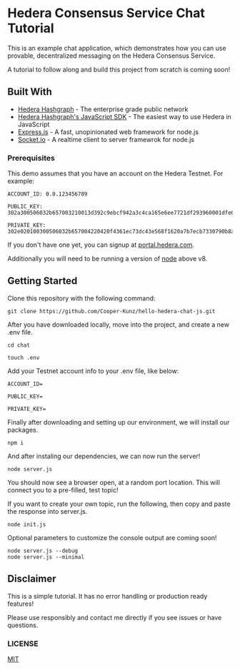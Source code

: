 # Hedera Consensus Service Chat Tutorial

This is an example chat application, which demonstrates how you can use provable, decentralized messaging on the Hedera Consensus Service.

A tutorial to follow along and build this project from scratch is coming soon!

## Built With

* [Hedera Hashgraph](https://www.hedera.com/) - The enterprise grade public network
* [Hedera Hashgraph's JavaScript SDK](https://github.com/hashgraph/hedera-sdk-js) - The easiest way to use Hedera in JavaScript
* [Express.js](https://expressjs.com/) - A fast, unopinionated web framework for node.js
* [Socket.io](https://socket.io/) - A realtime client to server framewrok for node.js

### Prerequisites

This demo assumes that you have an account on the Hedera Testnet. For example:

```
ACCOUNT_ID: 0.0.123456789

PUBLIC_KEY: 302a300506032b657003210013d392c9ebcf942a3c4ca165e6ee7721df293960001dfe0c347ea8542ef6c4a4

PRIVATE_KEY: 302e020100300506032b657004220420f4361ec73dc43e568f1620a7b7ecb7330790b8a1c7620f1ce353aa1de4f0eaa6
```

If you don't have one yet, you can signup at [portal.hedera.com](https://portal.hedera.com/).

Additionally you will need to be running a version of [node](https://nodejs.org/en/) above v8.

## Getting Started

Clone this repository with the following command:

```
git clone https://github.com/Cooper-Kunz/hello-hedera-chat-js.git
```

After you have downloaded locally, move into the project, and create a new .env file.

```
cd chat

touch .env
```

Add your Testnet account info to your .env file, like below:

```
ACCOUNT_ID=

PUBLIC_KEY=

PRIVATE_KEY=
```

Finally after downloading and setting up our environment, we will install our packages.

```
npm i
```

And after instaling our dependencies, we can now run the server!

```
node server.js
```

You should now see a browser open, at a random port location. This will connect you to a pre-filled, test topic!

If you want to create your own topic, run the following, then copy and paste the response into server.js.

```
node init.js
```

Optional parameters to customize the console output are coming soon!

```
node server.js --debug
node server.js --minimal
```

## Disclaimer 

This is a simple tutorial. It has no error handling or production ready features! 

Please use responsibly and contact me directly if you see issues or have questions.

### LICENSE

[MIT](LICENSE)